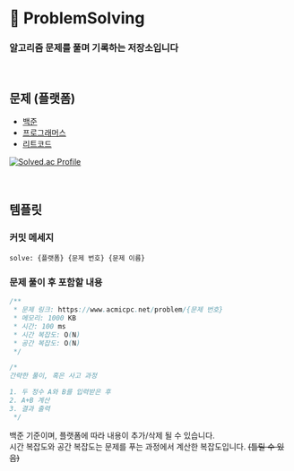# 🧩 ProblemSolving

### 알고리즘 문제를 풀며 기록하는 저장소입니다 

<br>

## 문제 (플랫폼)

- [백준](https://www.acmicpc.net/)
- [프로그래머스](https://school.programmers.co.kr/learn/challenges?order=recent&page=1)
- [리트코드](https://leetcode.com/problemset/)

[![Solved.ac Profile](http://mazassumnida.wtf/api/generate_badge?boj=gupeng_0428)](https://solved.ac/gupeng_0428)

<br>

## 템플릿

### 커밋 메세지
~~~
solve: {플랫폼} {문제 번호} {문제 이름}
~~~

### 문제 풀이 후 포함할 내용
~~~ java
/**
 * 문제 링크: https://www.acmicpc.net/problem/{문제 번호}
 * 메모리: 1000 KB
 * 시간: 100 ms
 * 시간 복잡도: O(N) 
 * 공간 복잡도: O(N)
 */

/*
간략한 풀이, 혹은 사고 과정

1. 두 정수 A와 B를 입력받은 후
2. A+B 계산
3. 결과 출력
 */
~~~

백준 기준이며, 플랫폼에 따라 내용이 추가/삭제 될 수 있습니다. <br>
시간 복잡도와 공간 복잡도는 문제를 푸는 과정에서 계산한 복잡도입니다. ~~(틀릴 수 있음)~~
